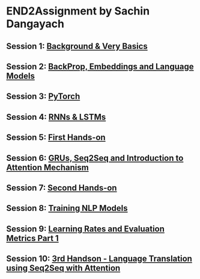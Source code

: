 # END2Assignment by Sachin Dangayach

## Session 1: [Background & Very Basics](https://github.com/SachinDangayach/END2.0/tree/main/Session1)
## Session 2: [BackProp, Embeddings and Language Models](https://github.com/SachinDangayach/END2.0/tree/main/Session2)
## Session 3: [PyTorch](https://github.com/SachinDangayach/END2.0/tree/main/Session3)
## Session 4: [RNNs & LSTMs](https://github.com/SachinDangayach/END2.0/tree/main/Session4)
## Session 5: [First Hands-on](https://github.com/SachinDangayach/END2.0/tree/main/Session5)
## Session 6: [GRUs, Seq2Seq and Introduction to Attention Mechanism](https://github.com/SachinDangayach/END2.0/tree/main/Session6)
## Session 7: [Second Hands-on](https://github.com/SachinDangayach/END2.0/tree/main/Session7)
## Session 8: [Training NLP Models](https://github.com/SachinDangayach/END2.0/tree/main/Session8)
## Session 9: [Learning Rates and Evaluation Metrics Part 1](https://github.com/SachinDangayach/END2.0/tree/main/Session9)
## Session 10: [3rd Handson - Language Translation using Seq2Seq with Attention](https://github.com/SachinDangayach/END2.0/tree/main/Session10)

